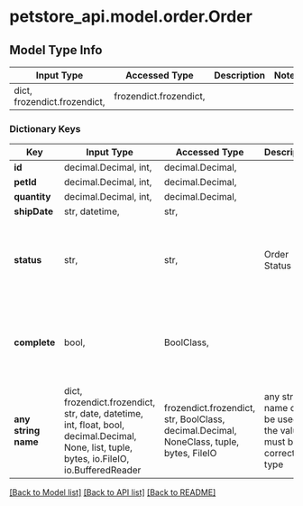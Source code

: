 # petstore_api.model.order.Order

## Model Type Info
Input Type | Accessed Type | Description | Notes
------------ | ------------- | ------------- | -------------
dict, frozendict.frozendict,  | frozendict.frozendict,  |  | 
### Dictionary Keys

Key | Input Type | Accessed Type | Description | Notes
------------ | ------------- | ------------- | ------------- | -------------
**id** | decimal.Decimal, int,  | decimal.Decimal,  |  | [optional] 
**petId** | decimal.Decimal, int,  | decimal.Decimal,  |  | [optional] 
**quantity** | decimal.Decimal, int,  | decimal.Decimal,  |  | [optional] 
**shipDate** | str, datetime,  | str,  |  | [optional] 
**status** | str,  | str,  | Order Status | [optional] must be one of ["placed", "approved", "delivered", ] 
**complete** | bool,  | BoolClass,  |  | [optional] if omitted the server will use the default value of False
**any string name** | dict, frozendict.frozendict, str, date, datetime, int, float, bool, decimal.Decimal, None, list, tuple, bytes, io.FileIO, io.BufferedReader | frozendict.frozendict, str, BoolClass, decimal.Decimal, NoneClass, tuple, bytes, FileIO | any string name can be used but the value must be the correct type | [optional]

[[Back to Model list]](../../README.md#documentation-for-models) [[Back to API list]](../../README.md#documentation-for-api-endpoints) [[Back to README]](../../README.md)

